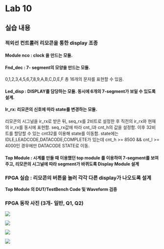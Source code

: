 # Lab 10
## 실습 내용
### **적외선 컨트롤러 리모콘을 통한  display 조종**
#### **Module nco** :  clock 을 만드는 모듈. 
#### **Fnd_dec** : 7- segment의 모양을 만드는 모듈. 
0,1,2,3,4,5,6,7,8,9,A,B,C,D,E,F 총 16개의 문자를 표현할 수 있음.
#### **Led_disp** : DISPLAY를 담당하는 모듈. 동시에 6개의 7-segment가 보일 수 있도록 설계.  
#### **Ir_rx**: 리모콘의 신호에 따라   state를 변경하는 모듈. 
 리모콘의 시그널을  ir_rx로 받은 뒤, seq_rx를 2비트로 설정한 후 직전의  ir_rx와 현재의 ir_rx를 동시에 표현함.
 seq_rx값에 따라 cnt_l과 cnt_h의 값을 설정함. 이후 32비트를 할당할 수 있는  cnt32를 이용해 state를 이동함. 
 state에는 IDLE,LEADCODE,DATACODE,COMPLETE가 있는데 cnt_h >= 8500 && cnt_l >= 4000인 경우에만 DATACODE STATE로 이동. 
 
 

#### **Top Module** : 시계를 만들 때 이용했던   top module 를 이용하여 7-segment를 보여주고, 리모콘의 시그널에 따라 segment가 바뀌도록 Display Module 설계
### FPGA 실습  : 리모콘의 버튼을 눌러 각각 다른  display가 나오도록 설계
**Top Module 의 DUT/TestBench Code 및 Waveform 검증**
### **FPGA 동작 사진 (3개- 일반, Q1, Q2)**

![](https://github.com/jungeun0/logic_design/blob/master/project%2006/12312321213213.PNG)

![](https://github.com/jungeun0/logic_design/blob/master/project%2006/result.jpg)

![](https://github.com/jungeun0/logic_design/blob/master/project%2006/q2.jpg)

![](https://github.com/jungeun0/logic_design/blob/master/project%2006/q3.jpgcommit/00f628e9730e4566201f842117c394973bc47b59)
<!--stackedit_data:
eyJoaXN0b3J5IjpbNDc3OTcyMTE0LC0yMDIyMjA2MzcxLDgzMz
EyMTY2NywtODc1MzY2MDhdfQ==
-->